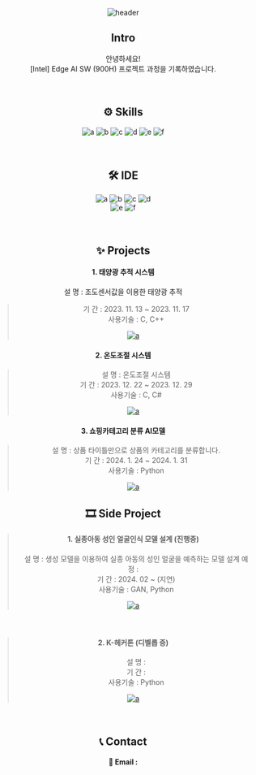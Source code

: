 <!--
<div align="right">
<a href="https://hits.seeyoufarm.com"><img src="https://hits.seeyoufarm.com/api/count/incr/badge.svg?url=https%3A%2F%2Fgithub.com%2FBrotherHwan&count_bg=%2379C83D&title_bg=%23555555&icon=&icon_color=%23E7E7E7&title=hits&edge_flat=false"/></a>                      
</div>
-->

<div align="center">
 
![header](https://capsule-render.vercel.app/api?type=waving&height=300&color=gradient&text=PORTFOLIO&section=header&reversal=false&desc=BrotherHwan&textBg=false&descAlign=63&animation=fadeIn)



## Intro
안녕하세요!  
[Intel] Edge AI SW (900H) 프로젝트 과정을 기록하였습니다.  


　
## ⚙ Skills  
![a](https://img.shields.io/badge/C-00599C?style=for-the-badge&logo=cpp&logoColor=white) ![b](https://img.shields.io/badge/C++-14354C?style=for-the-badge&logo=cpp&logoColor=white) ![c](https://img.shields.io/badge/Python-14354C?style=for-the-badge&logo=python&logoColor=white) ![d](https://img.shields.io/badge/STM32-03234B?style=for-the-badge&logo=stmicroelectronics&logoColor=white) ![e](https://img.shields.io/badge/Selenium-43B02A?style=for-the-badge&logo=selenium&logoColor=white) ![f](https://img.shields.io/badge/Tensorflow-FF6F00?style=for-the-badge&logo=tensorflow&logoColor=white)


　
## 🛠 IDE  
![a](https://img.shields.io/badge/Colab-F9AB00?style=for-the-badge&logo=googlecolab&color=525252) 
![b](https://img.shields.io/badge/PyCharm-000000.svg?&style=for-the-badge&logo=PyCharm&logoColor=white) 
![c](https://img.shields.io/badge/Visual_Studio-5C2D91?style=for-the-badge&logo=visual%20studio&logoColor=white) 
![d](https://img.shields.io/badge/Visual_Studio_Code-0078D4?style=for-the-badge&logo=visual%20studio%20code&logoColor=white) </br>
![e](https://img.shields.io/badge/Arduino_IDE-00979D?style=for-the-badge&logo=arduino&logoColor=white)
![f](https://img.shields.io/badge/STM32CubeIDE-03234B?style=for-the-badge&logo=stmicroelectronics&logoColor=white)


　  
## ✨ Projects
 #### 1. 태양광 추적 시스템
 설 명 : 조도센서값을 이용한 태양광 추적   
> &nbsp;&nbsp;&nbsp;기 간 : 2023. 11. 13 ~ 2023. 11. 17  
> &nbsp;&nbsp;&nbsp;사용기술 : C, C++   
>
><a href="https://github.com/BrotherHwan/Solar_tracking_system.git">![a](https://img.shields.io/badge/GitHub-100000?style=for-the-badge&logo=github&logoColor=white)</a>  
>
> 


 #### 2. 온도조절 시스템
> &nbsp;&nbsp;&nbsp;설 명 : 온도조절 시스템  
> &nbsp;&nbsp;&nbsp;기 간 : 2023. 12. 22 ~ 2023. 12. 29  
> &nbsp;&nbsp;&nbsp;사용기술 : C, C#   
>
><a href="https://github.com/BrotherHwan/Temperature_control_system.git">![a](https://img.shields.io/badge/GitHub-100000?style=for-the-badge&logo=github&logoColor=white)</a>
>
> 


 #### 3. 쇼핑카테고리 분류 AI모델
> &nbsp;&nbsp;&nbsp;설 명 : 상품 타이틀만으로 상품의 카테고리를 분류합니다.  
> &nbsp;&nbsp;&nbsp;기 간 : 2024. 1. 24 ~ 2024. 1. 31  
> &nbsp;&nbsp;&nbsp;사용기술 : Python   
>
><a href="https://github.com/BrotherHwan/shopping_category_classification.git">![a](https://img.shields.io/badge/GitHub-100000?style=for-the-badge&logo=github&logoColor=white)</a>
>
> 



## 🎞 Side Project  
> #### 1. 실종아동 성인 얼굴인식 모델 설계 (진행중)  
> &nbsp;&nbsp;&nbsp;설 명 : 생성 모델을 이용하여 실종 아동의 성인 얼굴을 예측하는 모델 설계 예정 :  
> &nbsp;&nbsp;&nbsp;기 간 : 2024. 02 ~ (지연)    
> &nbsp;&nbsp;&nbsp;사용기술 : GAN, Python  
>  
> <a href="https://github.com/">![a](https://img.shields.io/badge/GitHub-100000?style=for-the-badge&logo=github&logoColor=white)</a>  
>  


　 
> #### 2. K-헤커톤 (디벨롭 중)  
> &nbsp;&nbsp;&nbsp;설 명 :    
> &nbsp;&nbsp;&nbsp;기 간 :  
> &nbsp;&nbsp;&nbsp;사용기술 : Python  
>   
> <a href="https://github.com/">![a](https://img.shields.io/badge/googledocs-4285F4?style=for-the-badge&logo=googledocs&logoColor=white)</a>  
>  


　
## 📞 Contact  
#### 📧 Email :

</div>

